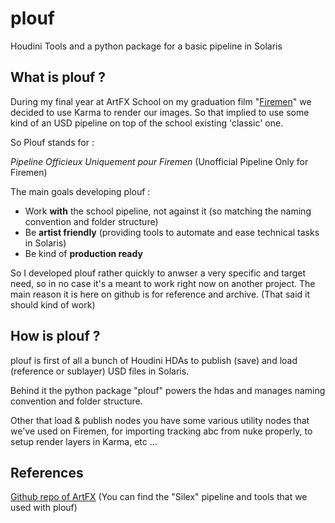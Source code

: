 # plouf
Houdini Tools and a python package for a basic pipeline in Solaris

## What is plouf ?
During my final year at ArtFX School on my graduation film "[Firemen](https://www.instagram.com/firemen_shortfilm/)" we decided to use Karma to render our images. So that implied to use some kind of an USD pipeline on top of the school existing 'classic' one.

So Plouf stands for : 

*Pipeline Officieux Uniquement pour Firemen* (Unofficial Pipeline Only for Firemen)

The main goals developing plouf : 
- Work **with** the school pipeline, not against it (so matching the naming convention and folder structure)
- Be **artist friendly** (providing tools to automate and ease technical tasks in Solaris)
- Be kind of **production ready**

So I developed plouf rather quickly to anwser a very specific and target need, so in no case it's a meant to work right now on another project. 
The main reason it is here on github is for reference and archive. 
(That said it should kind of work)

## How is plouf ?
plouf is first of all a bunch of Houdini HDAs to publish (save) and load (reference or sublayer) USD files in Solaris. 

Behind it the python package "plouf" powers the hdas and manages naming convention and folder structure.

Other that load & publish nodes you have some various utility nodes that we've used on Firemen, for importing tracking abc from nuke properly, to setup render layers in Karma, etc ...

## References
[Github repo of ArtFX](https://github.com/ArtFXDev) (You can find the "Silex" pipeline and tools that we used with plouf)
